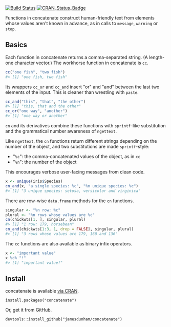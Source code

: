 [![Build Status](https://travis-ci.org/jamesdunham/concatenate.svg?branch=master)](https://travis-ci.org/jamesdunham/concatenate) [![CRAN\_Status\_Badge](http://www.r-pkg.org/badges/version/concatenate)](https://cran.r-project.org/package=concatenate)

Functions in concatenate construct human-friendly text from elements whose values aren't known in advance, as in calls to `message`, `warning` or `stop`.

Basics
------

Each function in concatenate returns a comma-separated string. (A length-one character vector.) The workhorse function in concatenate is `cc`.

``` r
cc("one fish", "two fish")
#> [1] "one fish, two fish"
```

Its wrappers `cc_or` and `cc_and` insert "or" and "and" between the last two elements of the input. This is cleaner than wrestling with `paste`.

``` r
cc_and("this", "that", "the other")
#> [1] "this, that and the other"
cc_or("one way", "another")
#> [1] "one way or another"
```

`cn` and its derivatives combine these functions with `sprintf`-like substitution and the grammatical number awareness of `ngettext`.

Like `ngettext`, the `cn` functions return different strings depending on the number of the object, and two substitutions are made `sprintf`-style:

-   "`%c`": the comma-concatenated values of the object, as in `cc`
-   "`%n`": the number of the object

This encourages verbose user-facing messages from clean code.

``` r
x <- unique(iris$Species)
cn_and(x, "a single species: %c", "%n unique species: %c")
#> [1] "3 unique species: setosa, versicolor and virginica"
```

There are row-wise `data.frame` methods for the `cn` functions.

``` r
singular <- "%n row: %c"
plural <- "%n rows whose values are %c"
cn(chickwts[1, ], singular, plural)
#> [1] "1 row: 179, horsebean"
cn_and(chickwts[1:3, 1, drop = FALSE], singular, plural)
#> [1] "3 rows whose values are 179, 160 and 136"
```

The `cc` functions are also available as binary infix operators.

``` r
x <- "important value"
x %c% "!"
#> [1] "important value!"
```

Install
-------

concatenate is available [via CRAN](https://cran.r-project.org/package=concatenate).

    install.packages("concatenate")

Or, get it from GitHub.

    devtools::install_github("jamesdunham/concatenate")

